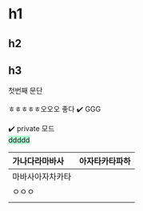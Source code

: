 # h1
## h2
## h3

첫번째 문단 <br/><br/> ㅎㅎㅎㅎㅎ오오오 좋다
✔️
GGG

✔️ private 모드<br/>
<span style="background:#affad1">ddddd</span>
<td style="background-color:00FF00;color:000000"></td>
<td style="background-color:00FF00;color:000000"></td>

| 가나다라마바사  | 아자타카타파하 |
| :------- | :------ |
| 마바사아자차카타 |         |
| ㅇㅇㅇ      |         |
|          |         |
